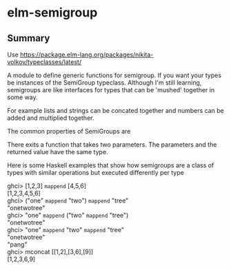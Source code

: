 # elm-semigroup

## Summary


Use 
https://package.elm-lang.org/packages/nikita-volkov/typeclasses/latest/


A module to define generic functions for semigroup.  If you want your types be instances of the SemiGroup typeclass.  Although I'm still learning, semigroups are like interfaces for types that can be 'mushed' together in some way.

For example lists and strings can be concated together and numbers can be added and multiplied together.

The common properties of SemiGroups are 

There exits a function that takes two parameters.
The parameters and the returned value have the same type.

Here is some Haskell examples that show how semigroups are a class of types with similar operations but executed differently per type

ghci> [1,2,3] `mappend` [4,5,6]  
[1,2,3,4,5,6]  
ghci> ("one" `mappend` "two") `mappend` "tree"  
"onetwotree"  
ghci> "one" `mappend` ("two" `mappend` "tree")  
"onetwotree"  
ghci> "one" `mappend` "two" `mappend` "tree"  
"onetwotree"  
"pang"  
ghci> mconcat [[1,2],[3,6],[9]]  
[1,2,3,6,9]  
